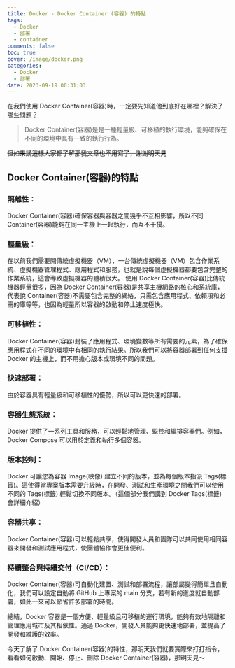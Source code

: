 ```yaml
---
title: Docker - Docker Container (容器) 的特點
tags:
  - Docker
  - 部署
  - container
comments: false
toc: true
cover: /image/docker.png
categories:
  - Docker
  - 部署
date: 2023-09-19 00:31:03
---
```


在我們使用 Docker Container(容器)時，一定要先知道他到底好在哪裡？解決了哪些問題？

> Docker Container(容器)是是一種輕量級、可移植的執行環境，能夠確保在不同的環境中具有一致的執行行為。

~~但如果講這樣大家都了解那我文章也不用寫了，謝謝明天見~~

## Docker Container(容器)的特點

### 隔離性：

Docker Container(容器)確保容器與容器之間幾乎不互相影響，所以不同 Container(容器)能夠在同一主機上一起執行，而互不干擾。

### 輕量級：

在以前我們需要開傳統虛擬機器（VM），一台傳統虛擬機器（VM）包含作業系統、虛擬機器管理程式、應用程式和服務，也就是說每個虛擬機器都要包含完整的作業系統，這會導致虛擬機器的體積很大。
使用 Docker Container(容器)比傳統機器輕量很多，因為 Docker Container(容器)是共享主機網路的核心和系統庫，代表說 Container(容器)不需要包含完整的網絡，只需包含應用程式、依賴項和必需的庫等等，也因為輕量所以容器的啟動和停止速度極快。

### 可移植性：

Docker Container(容器)封裝了應用程式、環境變數等所有需要的元素，為了確保應用程式在不同的環境中有相同的執行結果。所以我們可以將容器部署到任何支援 Docker 的主機上，而不用擔心版本或環境不同的問題。

### 快速部署：

由於容器具有輕量級和可移植性的優勢，所以可以更快速的部署。

### 容器生態系統：

Docker 提供了一系列工具和服務，可以輕鬆地管理、監控和編排容器們。例如，Docker Compose 可以用於定義和執行多個容器。

### 版本控制：

Docker 可讓您為容器 Image(映像) 建立不同的版本，並為每個版本指派 Tags(標籤)。這使得當專案版本需要升級時，在開發、測試和生產環境之間我們可以使用不同的 Tags(標籤) 輕鬆切換不同版本。（這個部分我們講到 Docker Tags(標籤)會詳細介紹）

### 容器共享：

Docker Container(容器)可以輕鬆共享，使得開發人員和團隊可以共同使用相同容器來開發和測試應用程式，使團體協作會更佳便利。

### 持續整合與持續交付（CI/CD）：

Docker Container(容器)可自動化建置、測試和部署流程，讓部屬變得簡單且自動化，我們可以設定自動將 GitHub 上專案的 main 分支，若有新的進度就自動部署，如此一來可以節省許多部署的時間。

總結，Docker 容器是一個方便、輕量級且可移植的運行環境，能夠有效地隔離和管理應用城市及其相依性。通過 Docker，開發人員能夠更快速地部署，並提高了開發和維護的效率。

今天了解了 Docker Container(容器)的特性，那明天我們就要實際來打打指令，看看如何啟動、開始、停止、刪除 Docker Container(容器)，那明天見～
